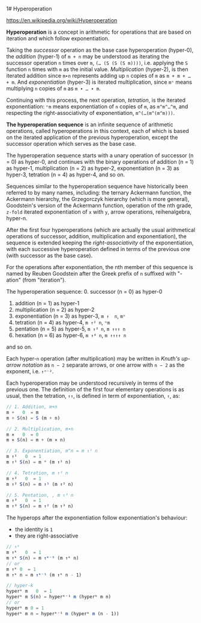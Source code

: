 1# Hyperoperation

https://en.wikipedia.org/wiki/Hyperoperation

**Hyperoperation** is a concept in arithmetic for operations that are based on iteration and which follow exponentiation.

Taking the *successor* operation as the base case hyperoperation (hyper-0), the *addition* (hyper-1) of `m + n` may be understood as iterating the successor operation `n` times over `m`, `(… (S (S (S m))))`, i.e. applying the `S` function `n` times with `m` as the initial value. *Multiplication* (hyper-2), is then iterated addition since `m∙n` represents adding up `n` copies of `m` as `m + m + … + m`. And *exponentiation* (hyper-3) is iterated multiplication, since `mⁿ` means multiplying `n` copies of `m` as `m ∙ … ∙ m`.

Continuing with this process, the next operation, *tetration*, is the iterated exponentiation: `ⁿm` means exponentiation of `n` copies of `m`, as `m^m^…^m`, and respecting the right-associativity of exponentiation, `m^(…(m^(m^m)))`.

**The hyperoperation sequence** is an infinite sequence of arithmetic operations, called hyperoperations in this context, each of which is based on the iterated application of the previous hyperoperation, except the successor operation which serves as the base case.

The hyperoperation sequence starts with a unary operation of successor (n = 0) as hyper-0, and continues with the binary operations of addition (n = 1) as hyper-1, multiplication (n = 2) as hyper-2, exponentiation (n = 3) as hyper-3, tetration (n = 4) as hyper-4, and so on.

Sequences similar to the hyperoperation sequence have historically been referred to by many names, including: the ternary Ackermann function, the Ackermann hierarchy, the Grzegorczyk hierarchy (which is more general), Goodstein's version of the Ackermann function, operation of the nth grade, `z-fold` iterated exponentiation of `x` with `y`, arrow operations, reihenalgebra, hyper-n.

After the first four hyperoperations (which are actually the usual arithmetical operations of successor, addition, multiplication and exponentiation), the sequence is extended keeping the *right-associativity* of the exponentiation, with each successive hyperoperation defined in terms of the previous one (with successor as the base case).

For the operations after exponentiation, the nth member of this sequence is named by Reuben Goodstein after the Greek prefix of `n` suffixed with "-ation" (from "iteration").

The hyperoperation sequence:
0. successor      (n = 0) as hyper-0
1. addition       (n = 1) as hyper-1
2. multiplication (n = 2) as hyper-2
3. exponentiation (n = 3) as hyper-3, `m ↑  n`, `mⁿ`
4. tetration      (n = 4) as hyper-4, `m ↑² n`, `ⁿm`
5. pentation      (n = 5) as hyper-5, `m ↑³ n`, `m ↑↑↑ n`
6. hexation       (n = 6) as hyper-6, `m ↑⁴ n`, `m ↑↑↑↑ n`

and so on.

Each hyper-`n` operation (after multiplication) may be written in *Knuth's up-arrow notation* as `n − 2` separate arrows, or one arrow with `n − 2` as the exponent, i.e. `↑ⁿ⁻²`.

Each hyperoperation may be understood recursively in terms of the previous one. The definition of the first four elementary operations is as usual, then the tetration, `↑↑`, is defined in term of exponentiation, `↑`, as:

```js
// 1. Addition, m+n
m +   0  = m
m + S(n) = S (m + n)

// 2. Multiplication, m∙n
m ⨯   0  = 0
m ⨯ S(n) = m + (m ⨯ n)

// 3. Exponentiation, m^n = m ↑¹ n
m ↑¹   0  = 1
m ↑¹ S(n) = m * (m ↑¹ n)

// 4. Tetration, m ↑² n
m ↑²   0  = 1
m ↑² S(n) = m ↑¹ (m ↑² n)

// 5. Pentation, , m ↑³ n
m ↑³   0  = 1
m ↑³ S(n) = m ↑² (m ↑³ n)
```

The hyperops after the exponentiation follow exponentiation's behaviour:
- the identity is `1`
- they are right-associative

```js
// ↑ᵏ
m ↑ᵏ   0  = 1
m ↑ᵏ S(n) = m ↑ᵏ⁻¹ (m ↑ᵏ n)
// or
m ↑ᵏ 0  = 1
m ↑ᵏ n = m ↑ᵏ⁻¹ (m ↑ᵏ n - 1)

// hyper-k
hyperᵏ m   0  = 1
hyperᵏ m S(n) = hyperᵏ⁻¹ m (hyperᵏ m n)
// or
hyperᵏ m 0 = 1
hyperᵏ m n = hyperᵏ⁻¹ m (hyperᵏ m (n - 1))
```
